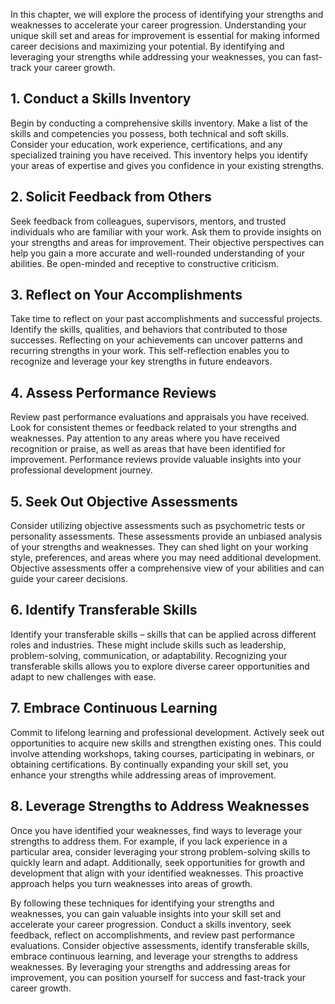 
In this chapter, we will explore the process of identifying your strengths and weaknesses to accelerate your career progression. Understanding your unique skill set and areas for improvement is essential for making informed career decisions and maximizing your potential. By identifying and leveraging your strengths while addressing your weaknesses, you can fast-track your career growth.

## 1\. Conduct a Skills Inventory

Begin by conducting a comprehensive skills inventory. Make a list of the skills and competencies you possess, both technical and soft skills. Consider your education, work experience, certifications, and any specialized training you have received. This inventory helps you identify your areas of expertise and gives you confidence in your existing strengths.

## 2\. Solicit Feedback from Others

Seek feedback from colleagues, supervisors, mentors, and trusted individuals who are familiar with your work. Ask them to provide insights on your strengths and areas for improvement. Their objective perspectives can help you gain a more accurate and well-rounded understanding of your abilities. Be open-minded and receptive to constructive criticism.

## 3\. Reflect on Your Accomplishments

Take time to reflect on your past accomplishments and successful projects. Identify the skills, qualities, and behaviors that contributed to those successes. Reflecting on your achievements can uncover patterns and recurring strengths in your work. This self-reflection enables you to recognize and leverage your key strengths in future endeavors.

## 4\. Assess Performance Reviews

Review past performance evaluations and appraisals you have received. Look for consistent themes or feedback related to your strengths and weaknesses. Pay attention to any areas where you have received recognition or praise, as well as areas that have been identified for improvement. Performance reviews provide valuable insights into your professional development journey.

## 5\. Seek Out Objective Assessments

Consider utilizing objective assessments such as psychometric tests or personality assessments. These assessments provide an unbiased analysis of your strengths and weaknesses. They can shed light on your working style, preferences, and areas where you may need additional development. Objective assessments offer a comprehensive view of your abilities and can guide your career decisions.

## 6\. Identify Transferable Skills

Identify your transferable skills – skills that can be applied across different roles and industries. These might include skills such as leadership, problem-solving, communication, or adaptability. Recognizing your transferable skills allows you to explore diverse career opportunities and adapt to new challenges with ease.

## 7\. Embrace Continuous Learning

Commit to lifelong learning and professional development. Actively seek out opportunities to acquire new skills and strengthen existing ones. This could involve attending workshops, taking courses, participating in webinars, or obtaining certifications. By continually expanding your skill set, you enhance your strengths while addressing areas of improvement.

## 8\. Leverage Strengths to Address Weaknesses

Once you have identified your weaknesses, find ways to leverage your strengths to address them. For example, if you lack experience in a particular area, consider leveraging your strong problem-solving skills to quickly learn and adapt. Additionally, seek opportunities for growth and development that align with your identified weaknesses. This proactive approach helps you turn weaknesses into areas of growth.

By following these techniques for identifying your strengths and weaknesses, you can gain valuable insights into your skill set and accelerate your career progression. Conduct a skills inventory, seek feedback, reflect on accomplishments, and review past performance evaluations. Consider objective assessments, identify transferable skills, embrace continuous learning, and leverage your strengths to address weaknesses. By leveraging your strengths and addressing areas for improvement, you can position yourself for success and fast-track your career growth.
